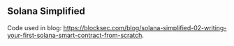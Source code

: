 ## Solana Simplified
Code used in blog: https://blocksec.com/blog/solana-simplified-02-writing-your-first-solana-smart-contract-from-scratch.
